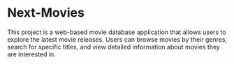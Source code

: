 # Next-Movies
This project is a web-based movie database application that allows users to explore the latest movie releases. Users can browse movies by their genres, search for specific titles, and view detailed information about movies they are interested in.
